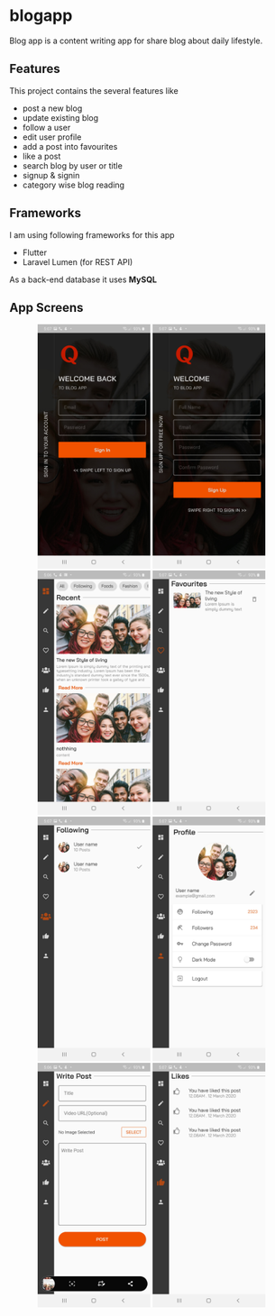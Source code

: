 # blogapp

Blog app is a content writing app for share blog about daily lifestyle.

## Features

This project contains the several features like
  - post a new blog
  - update existing blog
  - follow a user
  - edit user profile
  - add a post into favourites
  - like a post
  - search blog by user or title
  - signup & signin
  - category wise blog reading

## Frameworks

I am using following frameworks for this app
  - Flutter
  - Laravel Lumen (for REST API)

As a back-end database it uses <b>MySQL</b>

## App Screens

<p align="center">
  <img  width="200" height="auto" src="https://github.com/RafatMeraz/blog_app/blob/master/pictures/signin.jpg" width="350" title="Sign In">
  <img  width="200" height="auto" src="https://github.com/RafatMeraz/blog_app/blob/master/pictures/signup.jpg" width="350" title="Sign Up">
  <img  width="200" height="auto" src="https://github.com/RafatMeraz/blog_app/blob/master/pictures/home.jpg" width="350" title="Home">
  <img  width="200" height="auto" src="https://github.com/RafatMeraz/blog_app/blob/master/pictures/favorites.jpg" width="350" title="Favourites">
  <img  width="200" height="auto" src="https://github.com/RafatMeraz/blog_app/blob/master/pictures/following.jpg" width="350" alt="Following">
  <img  width="200" height="auto" src="https://github.com/RafatMeraz/blog_app/blob/master/pictures/profile.jpg" width="350" title="Sign In">
  <img  width="200" height="auto" src="https://github.com/RafatMeraz/blog_app/blob/master/pictures/write.jpg" width="350" title="Home">
  <img  width="200" height="auto" src="https://github.com/RafatMeraz/blog_app/blob/master/pictures/liked.jpg" width="350" title="Favourites">
</p>
